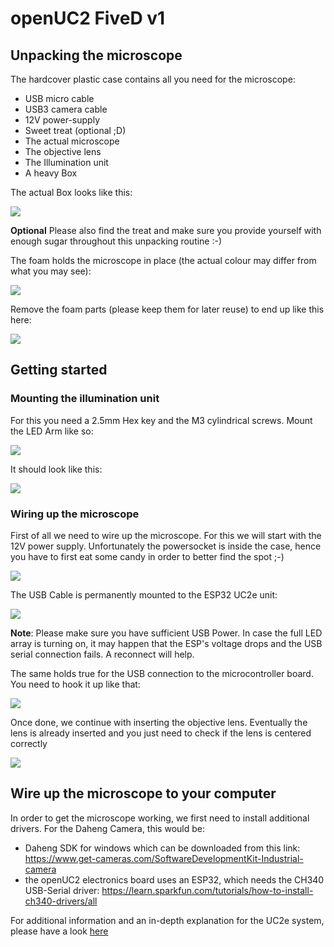 # openUC2 FiveD v1

## Unpacking the microscope


The hardcover plastic case contains all you need for the microscope:

 - USB micro cable
 - USB3 camera cable
 - 12V power-supply
 - Sweet treat (optional ;D)
 - The actual microscope
 - The objective lens
 - The Illumination unit
 - A heavy Box


The actual Box looks like this:

![](IMAGES/unpack/xyz_5.jpg)

**Optional** Please also find the treat and make sure you provide yourself with enough sugar throughout this unpacking routine :-)


The foam holds the microscope in place (the actual colour may differ from what you may see):

![](IMAGES/unpack/xyz_7.jpg)

Remove the foam parts (please keep them for later reuse) to end up like this here:

![](IMAGES/unpack/xyz_5.jpg)



## Getting started

### Mounting the illumination unit

For this you need a 2.5mm Hex key and the M3 cylindrical screws. Mount the LED Arm like so:

![](IMAGES/unpack/xyz_1.jpg)


It should look like this:

![](IMAGES/unpack/xyz_2.jpg)



### Wiring up the microscope

First of all we need to wire up the microscope. For this we will start with the 12V power supply. Unfortunately the powersocket is inside the case, hence you have to first eat some candy in order to better find the spot ;-)

![](IMAGES/unpack/xyz_0.jpg)


The USB Cable is permanently mounted to the ESP32 UC2e unit:

![](IMAGES/unpack/xyz_3.jpg)

**Note**: Please make sure you have sufficient USB Power. In case the full LED array is turning on, it may happen that the ESP's voltage drops and the USB serial connection fails. A reconnect will help.


The same holds true for the USB connection to the microcontroller board. You need to hook it up like that:

![](IMAGES/unpack/xyz_4.jpg)


Once done, we continue with inserting the objective lens. Eventually the lens is already inserted and you just need to check if the lens is centered correctly

![](IMAGES/unpack/xyz_6.jpg)

## Wire up the microscope to your computer

In order to get the microscope working, we first need to install additional drivers. For the Daheng Camera, this would be:

- Daheng SDK for windows which can be downloaded from this link: https://www.get-cameras.com/SoftwareDevelopmentKit-Industrial-camera
- the openUC2 electronics board uses an ESP32, which needs the CH340 USB-Serial driver: https://learn.sparkfun.com/tutorials/how-to-install-ch340-drivers/all


For additional information and an in-depth explanation for the UC2e system, please have a look [here](https://openuc2.github.io/docs/04_Electronics/10_Advanced/uc2e1)
